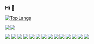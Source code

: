 ### Hi 👋

<!--
**ssongcookie/ssongcookie** is a ✨ _special_ ✨ repository because its `README.md` (this file) appears on your GitHub profile.

Here are some ideas to get you started:

- 🔭 I’m currently working on ...
- 🌱 I’m currently learning ...
- 👯 I’m looking to collaborate on ...
- 🤔 I’m looking for help with ...
- 💬 Ask me about ...
- 📫 How to reach me: ...
- 😄 Pronouns: ...
- ⚡ Fun fact: ...
-->



[![Top Langs](https://github-readme-stats.vercel.app/api/top-langs/?username=ssongcookie&layout=compact)](https://github.com/ssongcookie/github-readme-stats)


<!-- ![jQuery] -->
<img src="https://img.shields.io/badge/jquery-%230769AD.svg?style=for-the-badge&logo=jquery&logoColor=white"/><!-- ![Spring] --><img src="https://img.shields.io/badge/spring-%236DB33F.svg?style=for-the-badge&logo=spring&logoColor=white"/>
<!--![Thymeleaf] -->
<img src="https://img.shields.io/badge/Thymeleaf-%23005C0F.svg?style=for-the-badge&logo=Thymeleaf&logoColor=white"/>
<!-- ![Eclipse] -->
<img src="https://img.shields.io/badge/Eclipse-FE7A16.svg?style=for-the-badge&logo=Eclipse&logoColor=white"/>
<!-- ![IntelliJ IDEA] -->
<img src="https://img.shields.io/badge/IntelliJIDEA-000000.svg?style=for-the-badge&logo=intellij-idea&logoColor=white"/>
<!-- ![Visual Studio Code] -->
<img src="https://img.shields.io/badge/Visual%20Studio%20Code-0078d7.svg?style=for-the-badge&logo=visual-studio-code&logoColor=white"/>
<!-- ![CSS3] -->
<img src="https://img.shields.io/badge/css3-%231572B6.svg?style=for-the-badge&logo=css3&logoColor=white"/>
<!-- ![HTML5] -->
<img src="https://img.shields.io/badge/html5-%23E34F26.svg?style=for-the-badge&logo=html5&logoColor=white"/>
<!-- ![Java] -->
<img src="https://img.shields.io/badge/java-%23ED8B00.svg?style=for-the-badge&logo=java&logoColor=white"/>
<!-- ![JavaScript] -->
<img src="https://img.shields.io/badge/javascript-%23323330.svg?style=for-the-badge&logo=javascript&logoColor=%23F7DF1E"/>
<!--![Notion]-->
<img src="https://img.shields.io/badge/Notion-%23000000.svg?style=for-the-badge&logo=notion&logoColor=white"/>
<!-- ![Postman] -->
<img src="https://img.shields.io/badge/Postman-FF6C37?style=for-the-badge&logo=postman&logoColor=white"/>
<!-- ![Trello] -->
<img src="https://img.shields.io/badge/Trello-%23026AA7.svg?style=for-the-badge&logo=Trello&logoColor=white"/>
<!-- ![Apache] -->
<img src="https://img.shields.io/badge/apache-%23D42029.svg?style=for-the-badge&logo=apache&logoColor=white"/>
<!-- ![Apache Maven] -->
<img src="https://img.shields.io/badge/Apache%20Maven-C71A36?style=for-the-badge&logo=Apache%20Maven&logoColor=white"/>
<!-- ![GitHub] -->
<img src="https://img.shields.io/badge/github-%23121011.svg?style=for-the-badge&logo=github&logoColor=white"/>
